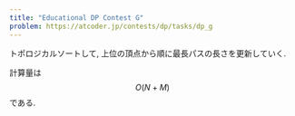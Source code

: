 ```yaml
---
title: "Educational DP Contest G"
problem: https://atcoder.jp/contests/dp/tasks/dp_g
---
```

トポロジカルソートして, 上位の頂点から順に最長パスの長さを更新していく.

計算量は $$ O(N+M) $$ である.
